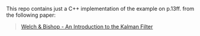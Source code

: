 This repo contains just a C++ implementation of the example on p.13ff. from the following paper:

> [Welch & Bishop - An Introduction to the Kalman Filter](https://www.cs.unc.edu/~welch/media/pdf/kalman_intro.pdf)
